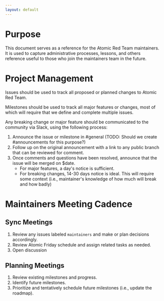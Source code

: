 ```yaml
---
layout: default
---
```


# Purpose
This document serves as a reference for the Atomic Red Team maintainers. It is used to capture administrative processes, lessons, and others reference useful to those who join the maintainers team in the future. 

# Project Management 
Issues should be used to track all proposed or planned changes to Atomic Red Team. 

Milestones should be used to track all major features or changes, most of which will require that we define and complete multiple issues.

Any breaking change or major feature should be communicated to the community via Slack, using the following process:

1. Announce the issue or milestone in #general (TODO: Should we create #announcements for this purpose?)
2. Follow up on the original announcement with a link to any public branch that can be reviewed for comment.
3. Once comments and questions have been resolved, announce that the issue will be merged on $date.
    * For major features, a day's notice is sufficient. 
    * For breaking changes, 14-30 days notice is ideal. This will require some context (i.e., maintainer's knowledge of how much will break and how badly)

# Maintainers Meeting Cadence

## Sync Meetings
1. Review any issues labeled `maintainers` and make or plan decisions accordingly.
2. Review Atomic Friday schedule and assign related tasks as needed.
2. Open discussion

## Planning Meetings
1. Review existing milestones and progress.
2. Identify future milestones.
3. Prioritize and tentatively schedule future milestones (i.e., update the roadmap).
